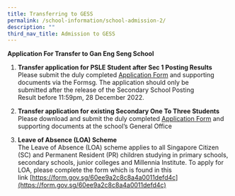 ```yaml
---
title: Transferring to GESS
permalink: /school-information/school-admission-2/
description: ""
third_nav_title: Admission to GESS
---
```

**Application For Transfer to Gan Eng Seng School**

1.  **Transfer application for PSLE Student after Sec 1 Posting Results**
<BR>Please submit the duly completed [Application Form](https://form.gov.sg/637f39579e873400129602be) and supporting documents via the Formsg. The application should only be submitted after the release of the Secondary School Posting  
    Result before 11:59pm, 28 December 2022.
		
2.  **Transfer application for existing Secondary One To Three Students**  
    Please download and submit the duly completed [Application Form](/files/GESS-transfer-application-form-for-transfers-to-Sec-2-or-3.pdf) and supporting documents at the school’s General Office
		
3.  **Leave of Absence (LOA) Scheme**  
    The Leave of Absence (LOA) scheme applies to all Singapore Citizen (SC) and Permanent Resident (PR) children studying in primary schools, secondary schools, junior colleges and Millennia Institute. To apply for LOA, please complete the form which is found in this link [https://form.gov.sg/60ee9a2c8c8a4a0011defd4c](https://form.gov.sg/60ee9a2c8c8a4a0011defd4c)
